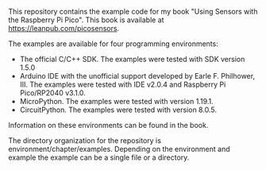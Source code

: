 This repository contains the example code for my book "Using Sensors with the Raspberry Pi Pico". This book is available at https://leanpub.com/picosensors.

The examples are available for four programming environments:

* The official C/C++ SDK. The examples were tested with SDK version 1.5.0
* Arduino IDE with the unofficial support developed by Earle F. Philhower, III. The examples were tested with IDE v2.0.4 and Raspberry Pi Pico/RP2040 v3.1.0.
* MicroPython. The examples were tested with version 1.19.1.
* CircuitPython. The examples were tested with version 8.0.5.

Information on these environments can be found in the book.

The directory organization for the repository is environment/chapter/examples. Depending on the environment and example the example can be a single file or a directory.
